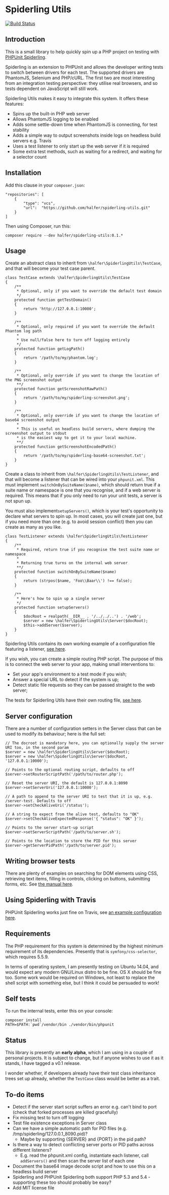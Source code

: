 Spiderling Utils
===

[![Build Status](https://api.travis-ci.org/halfer/spiderling-utils.svg)](https://travis-ci.org/halfer/spiderling-utils)

Introduction
---

This is a small library to help quickly spin up a PHP project on testing with [PHPUnit Spiderling](https://github.com/OpenBuildings/phpunit-spiderling).

Spiderling is an extension to PHPUnit and allows the developer writing tests to switch between drivers for each test. The supported drivers are PhantomJS, Selenium and PHP/cURL. The first two are most interesting from an integration testing perspective: they utilise real browsers, and so tests dependent on JavaScript will still work.

Spiderling Utils makes it easy to integrate this system. It offers these features:

* Spins up the built-in PHP web server
* Allows PhantomJS logging to be enabled
* Adds some settle-down time when PhantomJS is connecting, for test stability
* Adds a simple way to output screenshots inside logs on headless build servers e.g. Travis
* Uses a test listener to only start up the web server if it is required
* Some extra test methods, such as waiting for a redirect, and waiting for a selector count

Installation
---

Add this clause in your `composer.json`:

    "repositories": [
        {
            "type": "vcs",
            "url":  "https://github.com/halfer/spiderling-utils.git"
        }
    ]

Then using Composer, run this:

    composer require --dev halfer/spiderling-utils:0.1.*

Usage
---

Create an abstract class to inherit from `\halfer\SpiderlingUtils\TestCase`, and that will become your test case parent.

	class TestCase extends \halfer\SpiderlingUtils\TestCase
	{
		/**
		 * Optional, only if you want to override the default test domain
		 */
		protected function getTestDomain()
		{
			return 'http://127.0.0.1:10000';
		}

		/**
		 * Optional, only required if you want to override the default Phantom log path
		 *
		 * Use null/false here to turn off logging entirely
		 */
		protected function getLogPath()
		{
			return '/path/to/my/phantom.log';
		}

		/**
		 * Optional, only override if you want to change the location of the PNG screenshot output
		 **/
		protected function getScreenshotRawPath()
		{
			return '/path/to/my/spiderling-screenshot.png';
		}

		/**
		 * Optional, only override if you want to change the location of base64 screenshot output
		 *
		 * This is useful on headless build servers, where dumping the screenshot output to stdout
		 * is the easiest way to get it to your local machine.
		 **/
		protected function getScreenshotEncodedPath()
		{
			return '/path/to/my/spiderling-base64-screenshot.txt';
		}
	}

Create a class to inherit from `\halfer\SpiderlingUtils\TestListener`, and that will become a listener that can be wired into your `phpunit.xml`. This must implement `switchOnBySuiteName($name)`, which should return true if a suite name or namespace is one that you recognise, and if a web server is required. This means that if you only need to run your unit tests, a server is not spun up.

You must also implement`setupServers()`, which is your test's opportunity to declare what servers to spin up. In most cases, you will create just one, but if you need more than one (e.g. to avoid session conflict) then you can create as many as you like.

	class TestListener extends \halfer\SpiderlingUtils\TestListener
	{
		/**
		 * Required, return true if you recognise the test suite name or namespace
		 *
		 * Returning true turns on the internal web server
		 **/
		protected function switchOnBySuiteName($name)
		{
			return (strpos($name, 'Foo\\Baar\\') !== false);
		}

		/**
		 * Here's how to spin up a single server
		 */
		protected function setupServers()
		{
			$docRoot = realpath(__DIR__ . '/../../..') . '/web';
			$server = new \halfer\SpiderlingUtils\Server($docRoot);
			$this->addServer($server);
		}
	}

Spiderling Utils contains its own working example of a configuration file featuring a listener, [see here](https://github.com/halfer/spiderling-utils/blob/master/phpunit.xml).

If you wish, you can create a simple routing PHP script. The purpose of this is to connect the
web server to your app, making small interventions to:

* Set your app's environment to a test mode if you wish;
* Answer a special URL to detect if the system is up;
* Detect static file requests so they can be passed straight to the web server;

The tests for Spiderling Utils have their own routing file, [see here](https://github.com/halfer/spiderling-utils/blob/master/test/browser/scripts/router.php).

Server configuration
---

There are a number of configuration setters in the Server class that can be used to modify its behaviour; here is the full set:

	// The docroot is mandatory here, you can optionally supply the server URI too, in the second param
	$server = new \halfer\SpiderlingUtils\Server($docRoot);
	$server = new \halfer\SpiderlingUtils\Server($docRoot, '127.0.0.1:10000');

	// Points to the optional routing script, defaults to off
	$server->setRouterScriptPath('/path/to/router.php');

	// Reset the server URI, the default is 127.0.0.1:8090
	$server->setServerUri('127.0.0.1:10000');

	// A path to append to the server URI to test that it is up, e.g. /server-test. Defaults to off
	$server->setCheckAliveUri('/status');

	// A string to expect from the alive test, defaults to "OK"
	$server->setCheckAliveExpectedResponse('{ "status": "OK" }');

	// Points to the server start-up script
	$server->setServerScriptPath('/path/to/server.sh');

	// Points to the location to store the PID for this server
	$server->getServerPidPath('/path/to/server.pid');

Writing browser tests
---

There are plenty of examples on searching for DOM elements using CSS, retrieving text items, filling in controls, clicking on buttons, submitting forms, etc. See [the manual here](https://github.com/OpenBuildings/spiderling).

Using Spiderling with Travis
---

PHPUnit Spiderling works just fine on Travis, see [an example configuration here](https://github.com/halfer/spiderling-utils/blob/master/.travis.yml).

Requirements
---

The PHP requirement for this system is determined by the highest minimum requirement of its dependencies. Presently that is `symfony/css-selector`, which requires 5.5.9.

In terms of operating system, I am presently testing on Ubuntu 14.04, and would expect any modern GNU/Linux distro to be fine. OS X should be fine too. Some work would be required on Windows, not least to replace the shell script with something else, but I think it could be persuaded to work!

Self tests
---

To run the internal tests, enter this on your console:

    composer install
    PATH=$PATH:`pwd`/vendor/bin ./vendor/bin/phpunit

Status
---

This library is presently an **early alpha**, which I am using in a couple of personal projects. It is subject to change, but if anyone wishes to use it as it stands, I have tagged a v0.1 release.

I wonder whether, if developers already have their test class inheritance trees set up already, whether the `TestCase` class would be better as a trait.

To-do items
---

* Detect if the server start script suffers an error e.g. can't bind to port (check that forked processes are killed gracefully)
* Fix missing test to turn off logging
* Test file existence exceptions in Server class
* Can we have a simple automatic path for PID files (e.g. /tmp/spiderling/127.0.0.1_8090.pid)?
  - Maybe by supporting {SERVER} and {PORT} in the pid path?
* Is there a way to detect conflicting server ports or PID paths across different listeners?
  - E.g. read the phpunit.xml config, instantiate each listener, call `addServers()` and then scan the server list of each one
* Document the base64 image decode script and how to use this on a headless build server
* Spiderling and PHPUnit Spiderling both support PHP 5.3 and 5.4 - supporting these too should probably be easy?
* Add MIT license file
